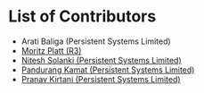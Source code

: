 # List of Contributors

* Arati Baliga (Persistent Systems Limited)
* [Moritz Platt (R3)](https://git.persistent.co.in/mritzp)
* [Nitesh Solanki (Persistent Systems Limited)](https://github.com/nitesh7sid)
* [Pandurang Kamat (Persistent Systems Limited)](https://github.com/pandurangk)
* [Pranav Kirtani (Persistent Systems Limited)](https://github.com/pranavkirtani88)